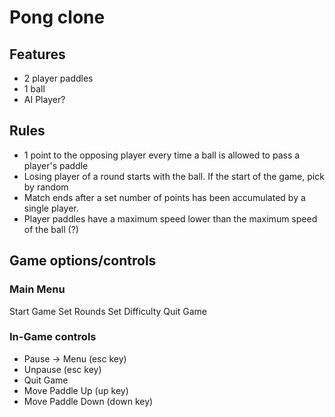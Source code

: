 # Pong clone

## Features
* 2 player paddles
* 1 ball
* AI Player?


## Rules
* 1 point to the opposing player every time a ball is allowed to pass a player's paddle
* Losing player of a round starts with the ball. If the start of the game, pick by random
* Match ends after a set number of points has been accumulated by a single player.
* Player paddles have a maximum speed lower than the maximum speed of the ball (?)

## Game options/controls

### Main Menu
Start Game
Set Rounds
Set Difficulty
Quit Game

### In-Game controls
* Pause -> Menu (esc key)
 * Unpause (esc key)
 * Quit Game
* Move Paddle Up (up key)
* Move Paddle Down (down key)
